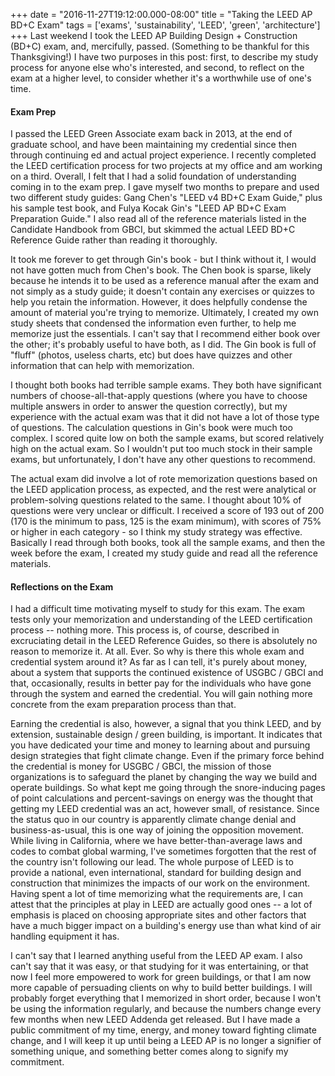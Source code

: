 +++
date = "2016-11-27T19:12:00.000-08:00"
title = "Taking the LEED AP BD+C Exam"
tags = ['exams', 'sustainability', 'LEED', 'green', 'architecture']
+++
Last weekend I took the LEED AP Building Design + Construction (BD+C) exam, and, mercifully, passed.  (Something to be thankful for this Thanksgiving!)  I have two purposes in this post: first, to describe my study process for anyone else who's interested, and second, to reflect on the exam at a higher level, to consider whether it's a worthwhile use of one's time.

#### Exam Prep

I passed the LEED Green Associate exam back in 2013, at the end of graduate school, and have been maintaining my credential since then through continuing ed and actual project experience.  I recently completed the LEED certification process for two projects at my office and am working on a third.  Overall, I felt that I had a solid foundation of understanding coming in to the exam prep.  I gave myself two months to prepare and used two different study guides: Gang Chen's "LEED v4 BD+C Exam Guide," plus his sample test book, and Fulya Kocak Gin's "LEED AP BD+C Exam Preparation Guide."  I also read all of the reference materials listed in the Candidate Handbook from GBCI, but skimmed the actual LEED BD+C Reference Guide rather than reading it thoroughly.

It took me forever to get through Gin's book - but I think without it, I would not have gotten much from Chen's book.  The Chen book is sparse, likely because he intends it to be used as a reference manual after the exam and not simply as a study guide; it doesn't contain any exercises or quizzes to help you retain the information.  However, it does helpfully condense the amount of material you're trying to memorize.  Ultimately, I created my own study sheets that condensed the information even further, to help me memorize just the essentials.  I can't say that I recommend either book over the other; it's probably useful to have both, as I did.  The Gin book is full of "fluff" (photos, useless charts, etc) but does have quizzes and other information that can help with memorization.

I thought both books had terrible sample exams.  They both have significant numbers of choose-all-that-apply questions (where you have to choose multiple answers in order to answer the question correctly), but my experience with the actual exam was that it did not have a lot of those type of questions.  The calculation questions in Gin's book were much too complex.  I scored quite low on both the sample exams, but scored relatively high on the actual exam.  So I wouldn't put too much stock in their sample exams, but unfortunately, I don't have any other questions to recommend.

The actual exam did involve a lot of rote memorization questions based on the LEED application process, as expected, and the rest were analytical or problem-solving questions related to the same.  I thought about 10% of questions were very unclear or difficult.  I received a score of 193 out of 200 (170 is the minimum to pass, 125 is the exam minimum), with scores of 75% or higher in each category - so I think my study strategy was effective.  Basically I read through both books, took all the sample exams, and then the week before the exam, I created my study guide and read all the reference materials.

#### Reflections on the Exam

I had a difficult time motivating myself to study for this exam.  The exam tests only your memorization and understanding of the LEED certification process -- nothing more.  This process is, of course, described in excruciating detail in the LEED Reference Guides, so there is absolutely no reason to memorize it.  At all.  Ever.  So why is there this whole exam and credential system around it?  As far as I can tell, it's purely about money, about a system that supports the continued existence of USGBC / GBCI and that, occasionally, results in better pay for the individuals who have gone through the system and earned the credential.  You will gain nothing more concrete from the exam preparation process than that.

Earning the credential is also, however, a signal that you think LEED, and by extension, sustainable design / green building, is important.  It indicates that you have dedicated your time and money to learning about and pursuing design strategies that fight climate change.  Even if the primary force behind the credential is money for USGBC / GBCI, the mission of those organizations is to safeguard the planet by changing the way we build and operate buildings.  So what kept me going through the snore-inducing pages of point calculations and percent-savings on energy was the thought that getting my LEED credential was an act, however small, of resistance.  Since the status quo in our country is apparently climate change denial and business-as-usual, this is one way of joining the opposition movement.  While living in California, where we have better-than-average laws and codes to combat global warming, I've sometimes forgotten that the rest of the country isn't following our lead.  The whole purpose of LEED is to provide a national, even international, standard for building design and construction that minimizes the impacts of our work on the environment.  Having spent a lot of time memorizing what the requirements are, I can attest that the principles at play in LEED are actually good ones -- a lot of emphasis is placed on choosing appropriate sites and other factors that have a much bigger impact on a building's energy use than what kind of air handling equipment it has.

I can't say that I learned anything useful from the LEED AP exam.  I also can't say that it was easy, or that studying for it was entertaining, or that now I feel more empowered to work for green buildings, or that I am now more capable of persuading clients on why to build better buildings.  I will probably forget everything that I memorized in short order, because I won't be using the information regularly, and because the numbers change every few months when new LEED Addenda get released.  But I have made a public commitment of my time, energy, and money toward fighting climate change, and I will keep it up until being a LEED AP is no longer a signifier of something unique, and something better comes along to signify my commitment.
